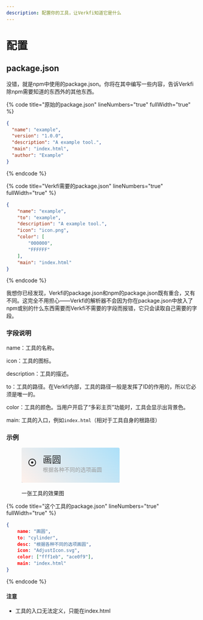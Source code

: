 ```yaml
---
description: 配置你的工具，让Verkfi知道它是什么
---
```


# 配置

## package.json

没错，就是npm中使用的package.json。你将在其中编写一些内容，告诉Verkfi除npm需要知道的东西外的其他东西。

{% code title="原始的package.json" lineNumbers="true" fullWidth="true" %}
```json
{
  "name": "example",
  "version": "1.0.0",
  "description": "A example tool.",
  "main": "index.html",
  "author": "Example"
}
```
{% endcode %}

{% code title="Verkfi需要的package.json" lineNumbers="true" fullWidth="true" %}
```json
{
    "name": "example",
    "to": "example",
    "description": "A example tool.",
    "icon": "icon.png",
    "color": [
        "000000",
        "FFFFFF"
    ],
    "main": "index.html"
}
```
{% endcode %}

我想你已经发现，Verkfi的package.json和npm的package.json既有重合，又有不同。这完全不用担心——Verkfi的解析器不会因为你在package.json中放入了npm或别的什么东西需要而Verkfi不需要的字段而报错，它只会读取自己需要的字段。

### 字段说明

name：工具的名称。

icon：工具的图标。

description：工具的描述。

to：工具的路径。在Verkfi内部，工具的路径一般是发挥了ID的作用的，所以它必须是唯一的。

color：工具的颜色。当用户开启了“多彩主页”功能时，工具会显示出背景色。

main: 工具的入口，例如`index.html`（相对于工具自身的根路径）

### 示例

<figure><img src=".gitbook/assets/tool.png" alt="一张工具的效果图"><figcaption><p>一张工具的效果图</p></figcaption></figure>

{% code title="这个工具的package.json" lineNumbers="true" fullWidth="true" %}
```json
{
    name: "画圆",
    to: "cylinder",
    desc: "根据各种不同的选项画圆",
    icon: "AdjustIcon.svg",
    color: ["fff1eb", "ace0f9"],
    main: "index.html"
}
```
{% endcode %}

#### 注意

* 工具的入口无法定义，只能在index.html
